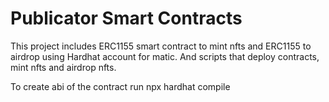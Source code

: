 # Publicator Smart Contracts

This project includes ERC1155 smart contract to mint nfts and ERC1155 to airdrop using Hardhat account for matic. And scripts that deploy contracts, mint nfts and airdrop nfts.

To create abi of the contract run
npx hardhat compile

